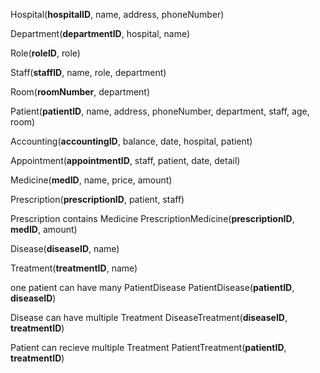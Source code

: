 Hospital(__hospitalID__, name, address, phoneNumber)

Department(__departmentID__, hospital, name)

Role(__roleID__, role)

Staff(__staffID__, name, role, department)

Room(__roomNumber__, department)

Patient(__patientID__, name, address, phoneNumber, department, staff, age, room)

Accounting(__accountingID__, balance, date, hospital, patient)

Appointment(__appointmentID__, staff, patient, date, detail)

Medicine(__medID__, name, price, amount)

Prescription(__prescriptionID__, patient, staff)

Prescription contains Medicine
PrescriptionMedicine(__prescriptionID__, __medID__, amount)

Disease(__diseaseID__, name)

Treatment(__treatmentID__, name)

one patient can have many PatientDisease
PatientDisease(__patientID__, __diseaseID__)

Disease can have multiple Treatment
DiseaseTreatment(__diseaseID__, __treatmentID__)

Patient can recieve multiple Treatment
PatientTreatment(__patientID__, __treatmentID__)